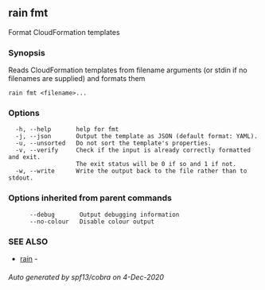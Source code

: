 ## rain fmt

Format CloudFormation templates

### Synopsis

Reads CloudFormation templates from filename arguments (or stdin if no filenames are supplied) and formats them

```
rain fmt <filename>...
```

### Options

```
  -h, --help       help for fmt
  -j, --json       Output the template as JSON (default format: YAML).
  -u, --unsorted   Do not sort the template's properties.
  -v, --verify     Check if the input is already correctly formatted and exit.
                   The exit status will be 0 if so and 1 if not.
  -w, --write      Write the output back to the file rather than to stdout.
```

### Options inherited from parent commands

```
      --debug       Output debugging information
      --no-colour   Disable colour output
```

### SEE ALSO

* [rain](index.md)	 - 

###### Auto generated by spf13/cobra on 4-Dec-2020
